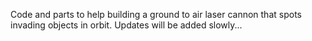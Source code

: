 Code and parts to help building a ground to air laser cannon that spots invading objects in orbit. Updates will be added slowly...
